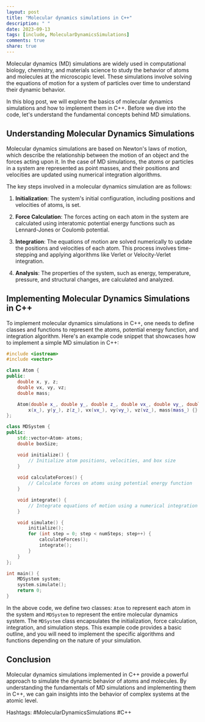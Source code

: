 ```yaml
---
layout: post
title: "Molecular dynamics simulations in C++"
description: " "
date: 2023-09-13
tags: [include, MolecularDynamicsSimulations]
comments: true
share: true
---
```


Molecular dynamics (MD) simulations are widely used in computational biology, chemistry, and materials science to study the behavior of atoms and molecules at the microscopic level. These simulations involve solving the equations of motion for a system of particles over time to understand their dynamic behavior.

In this blog post, we will explore the basics of molecular dynamics simulations and how to implement them in C++. Before we dive into the code, let's understand the fundamental concepts behind MD simulations.

## Understanding Molecular Dynamics Simulations

Molecular dynamics simulations are based on Newton's laws of motion, which describe the relationship between the motion of an object and the forces acting upon it. In the case of MD simulations, the atoms or particles in a system are represented as point masses, and their positions and velocities are updated using numerical integration algorithms.

The key steps involved in a molecular dynamics simulation are as follows:

1. **Initialization**: The system's initial configuration, including positions and velocities of atoms, is set. 

2. **Force Calculation**: The forces acting on each atom in the system are calculated using interatomic potential energy functions such as Lennard-Jones or Coulomb potential.

3. **Integration**: The equations of motion are solved numerically to update the positions and velocities of each atom. This process involves time-stepping and applying algorithms like Verlet or Velocity-Verlet integration.

4. **Analysis**: The properties of the system, such as energy, temperature, pressure, and structural changes, are calculated and analyzed.

## Implementing Molecular Dynamics Simulations in C++

To implement molecular dynamics simulations in C++, one needs to define classes and functions to represent the atoms, potential energy function, and integration algorithm. Here's an example code snippet that showcases how to implement a simple MD simulation in C++:

```cpp
#include <iostream>
#include <vector>

class Atom {
public:
    double x, y, z;
    double vx, vy, vz;
    double mass;

    Atom(double x_, double y_, double z_, double vx_, double vy_, double vz_, double mass_) :
        x(x_), y(y_), z(z_), vx(vx_), vy(vy_), vz(vz_), mass(mass_) {}
};

class MDSystem {
public:
    std::vector<Atom> atoms;
    double boxSize;

    void initialize() {
        // Initialize atom positions, velocities, and box size
    }
    
    void calculateForces() {
        // Calculate forces on atoms using potential energy function
    }

    void integrate() {
        // Integrate equations of motion using a numerical integration algorithm
    }

    void simulate() {
        initialize();
        for (int step = 0; step < numSteps; step++) {
            calculateForces();
            integrate();
        }
    }
};

int main() {
    MDSystem system;
    system.simulate();
    return 0;
}
```

In the above code, we define two classes: `Atom` to represent each atom in the system and `MDSystem` to represent the entire molecular dynamics system. The `MDSystem` class encapsulates the initialization, force calculation, integration, and simulation steps. This example code provides a basic outline, and you will need to implement the specific algorithms and functions depending on the nature of your simulation.

## Conclusion

Molecular dynamics simulations implemented in C++ provide a powerful approach to simulate the dynamic behavior of atoms and molecules. By understanding the fundamentals of MD simulations and implementing them in C++, we can gain insights into the behavior of complex systems at the atomic level.

Hashtags: #MolecularDynamicsSimulations #C++